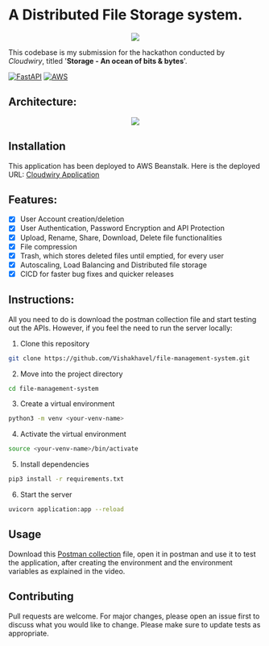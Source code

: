 # A Distributed File Storage system.
<p align = "center">
 <img src="https://user-images.githubusercontent.com/54572908/151648343-68e9057e-44ee-4003-b829-8aec95707005.png"/>

This codebase is my submission for the hackathon conducted by *Cloudwiry*, titled '**Storage - An ocean of bits & bytes**'.

[![FastAPI](https://img.shields.io/badge/Framework-FastAPI-brightgreen)](https://fastapi.tiangolo.com/)
[![AWS](https://img.shields.io/badge/CSP-AWS-brightgreen)](https://aws.amazon.com/)


## Architecture:
<!-- <img width="863" alt="System Architecture" src="https://user-images.githubusercontent.com/54572908/151702378-e11a4a12-239e-492d-87df-5075be2e946f.png">
 -->

<!-- ![image](https://user-images.githubusercontent.com/54572908/151702378-e11a4a12-239e-492d-87df-5075be2e946f.png)
   -->
 <p align = "center">
 <img src ="https://user-images.githubusercontent.com/54572908/151702378-e11a4a12-239e-492d-87df-5075be2e946f.png"/>
 </p>

## Installation

This application has been deployed to AWS Beanstalk. Here is the deployed URL:
[Cloudwiry Application](http://cloudwiry-backend-fastapi.ap-south-1.elasticbeanstalk.com/docs) 


## Features:

- [x] User Account creation/deletion
- [x] User Authentication, Password Encryption and API Protection
- [x] Upload, Rename, Share, Download, Delete file functionalities
- [x] File compression
- [x] Trash, which stores deleted files until emptied, for every user
- [x] Autoscaling, Load Balancing and Distributed file storage
- [x] CICD for faster bug fixes and quicker releases

## Instructions:

All you need to do is download the postman collection file and start testing out the APIs. However, if you feel the need to run the server locally:
1. Clone this repository
```bash
git clone https://github.com/Vishakhavel/file-management-system.git
```
2. Move into the project directory 
```bash
cd file-management-system
```
3. Create a virtual environment
```bash
python3 -m venv <your-venv-name>
```
4. Activate the virtual environment
```bash
source <your-venv-name>/bin/activate
```
5. Install dependencies
```bash
pip3 install -r requirements.txt
```
6. Start the server
```bash
uvicorn application:app --reload
```

## Usage
Download this [Postman collection](https://drive.google.com/file/d/1ngA5W9vZWvkGp0QMgqNKU6DrZfguDFzV/view?usp=sharing) file, open it in postman and use it to test the application, after creating the environment and the environment variables as explained in the video. 

## Contributing
Pull requests are welcome. For major changes, please open an issue first to discuss what you would like to change.
Please make sure to update tests as appropriate.
